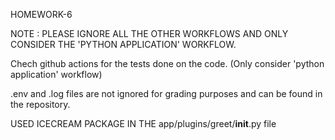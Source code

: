 HOMEWORK-6

NOTE : PLEASE IGNORE ALL THE OTHER WORKFLOWS AND ONLY CONSIDER THE 'PYTHON APPLICATION' WORKFLOW. 

Chech github actions for the tests done on the code. (Only consider 'python application' workflow)

.env and .log files are not ignored for grading purposes and can be found in the repository.

USED ICECREAM PACKAGE IN THE app/plugins/greet/__init__.py file


